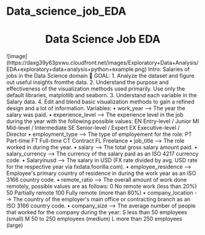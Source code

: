 # Data_science_job_EDA
<h1 align="center"> Data Science Job EDA </h1>
![image](https://daxg39y63pxwu.cloudfront.net/images/Exploratory+Data+Analysis/EDA+exploratory+data+analysis+python+example.png)
Intro:
Salaries of jobs in the Data Science domain
📌 GOAL:
    1. Analyze the dataset and figure out useful insights fromthe data.
    2. Understand the purpose and effectiveness of the visualization methods used primarily. Use only the 
        default libraries, matplotlib and seaborn.
    3. Understand each variable in the Salary data.
    4. Edit and blend basic visualization methods to gain a refined design and a lot of information.
Variables:
• work_year --> The year the salary was paid.
• experience_level --> The experience level in the job during the year with the following possible 
    values: EN Entry-level / Junior MI Mid-level / Intermediate SE Senior-level / Expert EX Executive-level / Director
• employment_type --> The type of employement for the role: PT Part-time FT Full-time CT Contract FL Freelance
• job_title --> The role worked in during the year.
• salary --> The total gross salary amount paid.
• salary_currency --> The currency of the salary paid as an ISO 4217 currency code.
• Salaryinusd --> The salary in USD (FX rate divided by avg. USD rate for the respective year via fxdata.foorilla.com).
• employee_residence --> Employee's primary country of residence in during the work year as an ISO 3166 country code.
• remote_ratio --> The overall amount of work done remotely, possible values are as follows: 0 No remote 
    work (less than 20%) 50 Partially remote 100 Fully remote (more than 80%)
• company_location --> The country of the employer's main office or contracting branch as an ISO 3166 country code.
• company_size --> The average number of people that worked for the company during the year: S less than 
    50 employees (small) M 50 to 250 employees (medium) L more than 250 employees (large)
